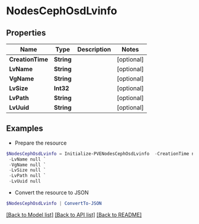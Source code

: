 # NodesCephOsdLvinfo
## Properties

Name | Type | Description | Notes
------------ | ------------- | ------------- | -------------
**CreationTime** | **String** |  | [optional] 
**LvName** | **String** |  | [optional] 
**VgName** | **String** |  | [optional] 
**LvSize** | **Int32** |  | [optional] 
**LvPath** | **String** |  | [optional] 
**LvUuid** | **String** |  | [optional] 

## Examples

- Prepare the resource
```powershell
$NodesCephOsdLvinfo = Initialize-PVENodesCephOsdLvinfo  -CreationTime null `
 -LvName null `
 -VgName null `
 -LvSize null `
 -LvPath null `
 -LvUuid null
```

- Convert the resource to JSON
```powershell
$NodesCephOsdLvinfo | ConvertTo-JSON
```

[[Back to Model list]](../README.md#documentation-for-models) [[Back to API list]](../README.md#documentation-for-api-endpoints) [[Back to README]](../README.md)

